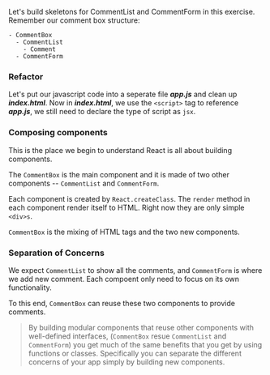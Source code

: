 Let's build skeletons for CommentList and CommentForm in this exercise. Remember our comment box structure:

```
- CommentBox
  - CommentList
    - Comment
  - CommentForm
```

### Refactor

Let's put our javascript code into a seperate file ***app.js*** and clean up ***index.html***. Now in ***index.html***,
we use the `<script>` tag to reference ***app.js***, we still need to declare the type of script as `jsx`.

### Composing components

This is the place we begin to understand React is all about building components.

The `CommentBox` is the main component and it is made of two other components -- `CommentList` and `CommentForm`. 

Each component is created by `React.createClass`. The `render` method in each component render itself to HTML. Right now they 
are only simple `<div>s`.

`CommentBox` is the mixing of HTML tags and the two new components.  

### Separation of Concerns

We expect `CommentList` to show all the comments, and `CommentForm` is where we add new comment. Each compoent 
only need to focus on its own functionality. 

To this end, `CommentBox` can reuse these two components to provide comments.

> By building modular components that reuse other components with well-defined interfaces, (`CommentBox` resue `CommentList` and `CommentForm`)
you get much of the same benefits that you get by using functions or classes. Specifically you can separate the different 
concerns of your app simply by building new components. 


